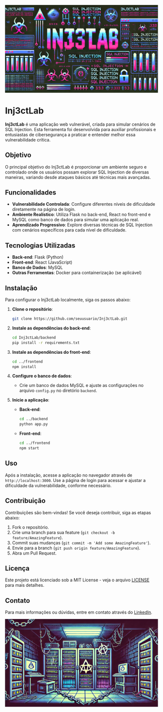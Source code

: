 <img src="Header.png" alt="Inj3ctLab Header" />

# Inj3ctLab

**Inj3ctLab** é uma aplicação web vulnerável, criada para simular cenários de SQL Injection. Esta ferramenta foi desenvolvida para auxiliar profissionais e entusiastas de cibersegurança a praticar e entender melhor essa vulnerabilidade crítica.

## Objetivo

O principal objetivo do Inj3ctLab é proporcionar um ambiente seguro e controlado onde os usuários possam explorar SQL Injection de diversas maneiras, variando desde ataques básicos até técnicas mais avançadas.

## Funcionalidades

- **Vulnerabilidade Controlada**: Configure diferentes níveis de dificuldade diretamente na página de login.
- **Ambiente Realístico**: Utiliza Flask no back-end, React no front-end e MySQL como banco de dados para simular uma aplicação real.
- **Aprendizado Progressivo**: Explore diversas técnicas de SQL Injection com cenários específicos para cada nível de dificuldade.

## Tecnologias Utilizadas

- **Back-end**: Flask (Python)
- **Front-end**: React (JavaScript)
- **Banco de Dados**: MySQL
- **Outras Ferramentas**: Docker para containerização (se aplicável)

## Instalação

Para configurar o Inj3ctLab localmente, siga os passos abaixo:

1. **Clone o repositório**:
   ```bash
   git clone https://github.com/seuusuario/Inj3ctLab.git
   ```
2. **Instale as dependências do back-end**:
   ```bash
   cd Inj3ctLab/backend
   pip install -r requirements.txt
   ```
3. **Instale as dependências do front-end**:
   ```bash
   cd ../frontend
   npm install
   ```
4. **Configure o banco de dados**:
   - Crie um banco de dados MySQL e ajuste as configurações no arquivo `config.py` no diretório `backend`.

5. **Inicie a aplicação**:
   - **Back-end**:
     ```bash
     cd ../backend
     python app.py
     ```
   - **Front-end**:
     ```bash
     cd ../frontend
     npm start
     ```

## Uso

Após a instalação, acesse a aplicação no navegador através de `http://localhost:3000`. Use a página de login para acessar e ajustar a dificuldade da vulnerabilidade, conforme necessário.

## Contribuição

Contribuições são bem-vindas! Se você deseja contribuir, siga as etapas abaixo:

1. Fork o repositório.
2. Crie uma branch para sua feature (`git checkout -b feature/AmazingFeature`).
3. Commit suas mudanças (`git commit -m 'Add some AmazingFeature'`).
4. Envie para a branch (`git push origin feature/AmazingFeature`).
5. Abra um Pull Request.

## Licença

Este projeto está licenciado sob a MIT License - veja o arquivo [LICENSE](LICENSE) para mais detalhes.

## Contato

Para mais informações ou dúvidas, entre em contato através do [LinkedIn](https://www.linkedin.com/in/933d13b9/).

<img src="sd.webp" alt="Inj3ctLab footer"/>
